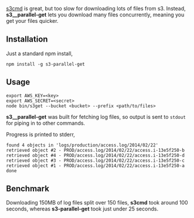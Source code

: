 [s3cmd](http://s3tools.org/s3cmd) is great, but too slow for downloading lots of files from s3. Instead, **s3__parallel-get** lets you download many files concurrently, meaning you get your files quicker.

## Installation

Just a standard npm install,

```
npm install -g s3-parallel-get
```

## Usage

```
export AWS_KEY=<key>
export AWS_SECRET=<secret>
node bin/s3get --bucket <bucket> --prefix <path/to/files>
```

**s3__parallel-get** was built for fetching log files, so output is sent to `stdout` for piping in to other commands.

Progress is printed to stderr,

```
found 4 objects in 'logs/production/access.log/2014/02/22'
retrieved object #2 - PROD/access.log/2014/02/22/access.i-13e5f250-b
retrieved object #4 - PROD/access.log/2014/02/22/access.i-13e5f250-d
retrieved object #3 - PROD/access.log/2014/02/22/access.i-13e5f250-c
retrieved object #1 - PROD/access.log/2014/02/22/access.i-13e5f250-a
done
```

## Benchmark 

Downloading 150MB of log files split over 150 files, **s3cmd** took around 100 seconds, whereas **s3-parallel-get** took just under 25 seconds.
